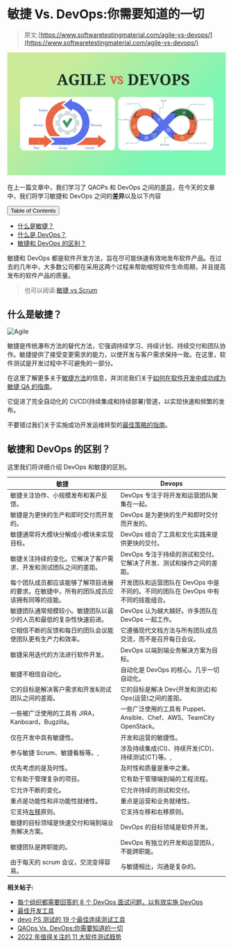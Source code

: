 # 敏捷 Vs. DevOps:你需要知道的一切

> 原文:[https://www.softwaretestingmaterial.com/agile-vs-devops/](https://www.softwaretestingmaterial.com/agile-vs-devops/)

![Agile Vs DevOps](img/e5ca77efde169d70b166493890077a84.png)

在上一篇文章中，我们学习了 QAOPs 和 DevOps 之间的[差异](https://www.softwaretestingmaterial.com/qaops-vs-devops/)，在今天的文章中，我们将学习敏捷和 DevOps 之间的**差异**以及以下内容

<button class="kb-table-of-contents-title-btn kb-table-of-contents-toggle" aria-expanded="false" aria-label="Expand Table of Contents">Table of Contents</button>

*   [什么是敏捷？](#h-what-is-agile)
*   [什么是 DevOps？](#h-what-is-devops)
*   [敏捷和 DevOps 的区别？](#h-difference-between-agile-and-devops)



敏捷和 DevOps 都是软件开发方法，旨在尽可能快速有效地发布软件产品。在过去的几年中，大多数公司都在采用这两个过程来帮助缩短软件生命周期，并且提高发布的软件产品的质量。

> 也可以阅读:[敏捷 vs Scrum](https://www.softwaretestingmaterial.com/agile-vs-scrum/)

## **什么是敏捷？**

![Agile](img/874e0e07f2afffbf517dd39ae85593de.png)

敏捷是传统瀑布方法的替代方法，它强调持续学习、持续计划、持续交付和团队协作。敏捷提供了接受变更需求的能力，以使开发与客户需求保持一致。在这里，软件测试是开发过程中不可避免的一部分。

在这里了解更多关于[敏捷方法](https://www.softwaretestingmaterial.com/agile-scrum-methodology/)的信息，并浏览我们关于[如何在软件开发中成功成为敏捷 QA 的指南](https://www.softwaretestingmaterial.com/how-to-succeed-as-agile-qa/)。

它促进了完全自动化的 CI/CD(持续集成和持续部署)管道，以实现快速和频繁的发布。

不要错过我们关于实施成功开发运维转型的[最佳策略的指南](https://www.softwaretestingmaterial.com/best-strategies-to-implement-a-successful-devops-transformation/)。

## **敏捷和 DevOps 的区别？**

这里我们将详细介绍 DevOps 和敏捷的区别。

| 敏捷 | Devops |
| --- | --- |
| 敏捷关注协作、小规模发布和客户反馈。 | DevOps 专注于将开发和运营团队聚集在一起。 |
| 敏捷是为更快的生产和即时交付而开发的。 | DevOps 是为更快的生产和即时交付而开发的。 |
| 敏捷通常将大模块分解成小模块来实现目标。 | DevOps 结合了工具和文化实践来提供更快的交付。 |
| 敏捷关注持续的变化。它解决了客户需求、开发和测试团队之间的差距。 | DevOps 专注于持续的测试和交付。它解决了开发、测试和操作之间的差距。 |
| 每个团队成员都应该能够了解项目进展的要求。在敏捷中，所有的团队成员应该拥有同等的技能。 | 开发团队和运营团队在 DevOps 中是不同的。不同的团队在 DevOps 中有不同的技能组合。 |
| 敏捷团队通常规模较小。敏捷团队以最少的人员和最低的复杂性快速前进。 | DevOps 认为越大越好。许多团队在 DevOps 一起工作。 |
| 它相信不断的反馈和每日的团队会议能使团队更有生产力和效率。 | 它遵循现代文档方法与所有团队成员交流，而不是召开每日会议。 |
| 敏捷采用迭代的方法进行软件开发。 | DevOps 以端到端业务解决方案为目标。 |
| 敏捷不相信自动化。 | 自动化是 DevOps 的核心。几乎一切自动化。 |
| 它的目标是解决客户需求和开发&测试团队之间的差距。 | 它的目标是解决 Dev(开发和测试)和 Ops(运营)之间的差距。 |
| 一些被广泛使用的工具有 JIRA，Kanboard，Bugzilla。 | 一些广泛使用的工具有 Puppet、Ansible、Chef、AWS、TeamCity OpenStack。 |
| 仅在开发中具有敏捷性。 | 开发和运营的敏捷性。 |
| 参与敏捷 Scrum、敏捷看板等。, | 涉及持续集成(CI)、持续开发(CD)、持续测试(CT)等。, |
| 优先考虑的是及时性。 | 及时性和质量是重中之重。 |
| 它有助于管理复杂的项目。 | 它有助于管理端到端的工程流程。 |
| 它允许不断的变化。 | 它允许持续的测试和交付。 |
| 重点是功能性和非功能性就绪性。 | 重点是运营和业务就绪性。 |
| 它支持[左移](https://www.softwaretestingmaterial.com/what-is-shift-left-testing/)原则。 | 它支持左移和右移原则。 |
| 敏捷的目标领域是快速交付和端到端业务解决方案。 | DevOps 的目标领域是软件开发。 |
| 敏捷团队是跨职能的。 | DevOps 有独立的开发和运营团队，不能跨职能。 |
| 由于每天的 scrum 会议，交流变得容易。 | 与敏捷相比，沟通是复杂的。 |

**相关帖子:**

*   [每个组织都需要回答的 8 个 DevOps 面试问题，以有效实施 DevOps](https://www.softwaretestingmaterial.com/devops-interview-questions/)
*   [最佳开发工具](https://www.softwaretestingmaterial.com/devops-tools/)
*   [devo PS 测试的 19 个最佳连续测试工具](https://www.softwaretestingmaterial.com/continuous-testing-tools/)
*   [QAOps Vs. DevOps:你需要知道的一切](https://www.softwaretestingmaterial.com/qaops-vs-devops/)
*   [2022 年值得关注的 11 大软件测试趋势](https://www.softwaretestingmaterial.com/software-testing-trends/)